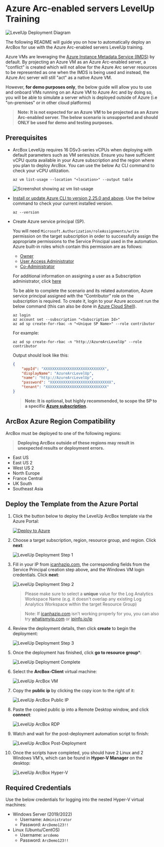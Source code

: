 # Azure Arc-enabled servers LevelUp Training

![LevelUp Deployment Diagram](levelup-diagram.png)

The following README will guide you on how to automatically deploy an ArcBox for use with the Azure Arc-enabled servers LevelUp training.

Azure VMs are leveraging the [Azure Instance Metadata Service (IMDS)](https://docs.microsoft.com/en-us/azure/virtual-machines/windows/instance-metadata-service) by default. By projecting an Azure VM as an Azure Arc-enabled server, a "conflict" is created which will not allow for the Azure Arc server resources to be represented as one when the IMDS is being used and instead, the Azure Arc server will still "act" as a native Azure VM.

However, **for demo purposes only**, the below guide will allow you to use and onboard VMs running on an Azure VM to Azure Arc and by doing so, you will be able to simulate a server which is deployed outside of Azure (i.e "on-premises" or in other cloud platforms)

> **Note: It is not expected for an Azure VM to be projected as an Azure Arc-enabled server. The below scenario is unsupported and should ONLY be used for demo and testing purposes.**

## Prerequisites

* ArcBox LevelUp requires 16 DSv3-series vCPUs when deploying with default parameters such as VM series/size. Ensure you have sufficient vCPU quota available in your Azure subscription and the region where you plan to deploy ArcBox. You can use the below Az CLI command to check your vCPU utilization.

  ```shell
  az vm list-usage --location "<location>" --output table
  ```

  ![Screenshot showing az vm list-usage](./vcpu-availability.png)

* [Install or update Azure CLI to version 2.25.0 and above](https://docs.microsoft.com/en-us/cli/azure/install-azure-cli?view=azure-cli-latest). Use the below command to check your current installed version.

  ```shell
  az --version
  ```

* Create Azure service principal (SP).

  You will need `Microsoft.Authorization/roleAssignments/write` permission on the target subscription in order to successfully assign the appropriate permissions to the Service Principal used in the automation. Azure built-in roles which contain this permission are as follows:

  * [Owner](https://docs.microsoft.com/en-us/azure/role-based-access-control/built-in-roles#owner)
  * [User Access Administrator](https://docs.microsoft.com/en-us/azure/role-based-access-control/built-in-roles#user-access-administrator)
  * [Co-Administrator](https://docs.microsoft.com/en-us/azure/role-based-access-control/classic-administrators)

  For additional information on assigning a user as a Subscription administrator, click [here](https://docs.microsoft.com/en-us/azure/role-based-access-control/role-assignments-portal-subscription-admin)

  To be able to complete the scenario and its related automation, Azure service principal assigned with the “Contributor” role on the subscription is required. To create it, login to your Azure account run the below command (this can also be done in [Azure Cloud Shell](https://shell.azure.com/)).

  ```shell
  az login
  az account set --subscription "<Subscription Id>"
  az ad sp create-for-rbac -n "<Unique SP Name>" --role contributor
  ```

  For example:

  ```shell
  az ad sp create-for-rbac -n "http://AzureArcLevelUp" --role contributor
  ```

  Output should look like this:

  ```json
  {
      "appId": "XXXXXXXXXXXXXXXXXXXXXXXXXXXX",
      "displayName": "AzureArcLevelUp",
      "name": "http://AzureArcLevelUp",
      "password": "XXXXXXXXXXXXXXXXXXXXXXXXXXXX",
      "tenant": "XXXXXXXXXXXXXXXXXXXXXXXXXXXX"
  }
  ```

  > **Note: It is optional, but highly recommended, to scope the SP to a specific [Azure subscription](https://docs.microsoft.com/en-us/cli/azure/ad/sp?view=azure-cli-latest).**

## ArcBox Azure Region Compatibility

ArcBox must be deployed to one of the following regions:
> **Deploying ArcBox outside of these regions may result in unexpected results or deployment errors.**

* East US
* East US 2
* West US 2
* North Europe
* France Central
* UK South
* Southeast Asia

## Deploy the Template from the Azure Portal

1. Click the button below to deploy the LevelUp ArcBox template via the Azure Portal:

    [![Deploy to Azure](https://aka.ms/deploytoazurebutton)](https://portal.azure.com/#create/Microsoft.Template/uri/https%3A%2F%2Fraw.githubusercontent.com%2Fmicrosoft%2Fazure_arc%2Farc-levelup-deploy%2Fazure_arc_servers_jumpstart%2Flevelup%2Farm%2Fazuredeploy.json/createUIDefinitionUri/https%3A%2F%2Fraw.githubusercontent.com%2Fmicrosoft%2Fazure_arc%2Farc-levelup-deploy%2Fazure_arc_servers_jumpstart%2Flevelup%2Farm%2FcreateUiDefinition.json)

2. Choose a target subscription, region, resource group, and region. Click **next**:

    ![LevelUp Deployment Step 1](portal-deployment-01.png)

3. Fill in your IP from [icanhazip.com](http://www.icanhazip.com), the corresponding fields from the Service Principal creation step above, and the Windows VM login credentials. Click **next**:

    ![LevelUp Deployment Step 2](portal-deployment-02.png)

    > Please make sure to select a **unique** value for the Log Analytics Workspace Name (e.g. it doesn't overlap any existing Log Analytics Workspace within the target Resource Group)

    > Note: If [icanhazip.com](http://icanhazip.com) isn't working properly for you, you can also try [whatismyip.com](http://whatismyip.com) or [ipinfo.io/ip](http://ipinfo.io/ip)

4. Review the deployment details, then click **create** to begin the deployment:

    ![LevelUp Deployment Step 3](portal-deployment-03.png)

5. Once the deployment has finished, click **go to resource group***:

    ![LevelUp Deployment Complete](deployment-complete.png)

6. Select the **ArcBox-Client** virtual machine:

    ![LevelUp ArcBox VM](arcbox-vm.png)

7. Copy the **public ip** by clicking the copy icon to the right of it:

    ![LevelUp ArcBox Public IP](copy-public-ip.png)

8. Paste the copied public ip into a Remote Desktop window, and click **connect**:

    ![LevelUp ArcBox RDP](remote-desktop.png)

9. Watch and wait for the post-deployment automation script to finish:

    ![LevelUp ArcBox Post-Deployment](post-deployment-scripts.png)

10. Once the scripts have completed, you should have 2 Linux and 2 Windows VM's, which can be found in **Hyper-V Manager** on the desktop:

    ![LevelUp ArcBox Hyper-V](hyper-v-manager.png)

## Required Credentials

Use the below credentials for logging into the nested Hyper-V virtual machines:

* Windows Server (2019/2022)
  * Username: `Administrator`
  * Password: `ArcDemo123!!`
* Linux (Ubuntu/CentOS)
  * Username: `arcdemo`
  * Password: `ArcDemo123!!`
